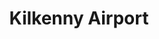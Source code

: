 ---
title: "Kilkenny Airport"
address: "Tullaroan Road, Kilkenny City"
tel: "+44 (0) 28 94-422478"
county: "Kilkenny"
category: "Internal Air Services"
type: "Content"
lat: "52.65045166015625"
lng: "-7.2983903884887695"
---
